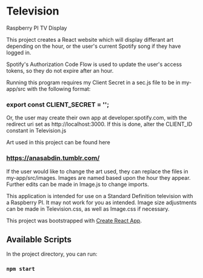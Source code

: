 # Television
Raspberry PI TV Display

This project creates a React website which will display differant art depending on the hour, or the user's current
Spotify song if they have logged in.

Spotify's Authorization Code Flow is used to update the user's access tokens, so they do not expire after an hour.

Running this program requires my Client Secret in a sec.js file to be in my-app/src with the following format:

### export const CLIENT_SECRET = '<Client Secret>';

Or, the user may create their own app at developer.spotify.com, with the redirect uri set as http://localhost:3000.
If this is done, alter the CLIENT_ID constant in Television.js

Art used in this project can be found here

### https://anasabdin.tumblr.com/

If the user would like to change the art used, they can replace the files in my-app/src/images. Images are named
based upon the hour they appear. Further edits can be made in Image.js to change imports.

This application is intended for use on a Standard Definition television with a Raspberry PI. It may not work
for you as intended. Image size adjustments can be made in Television.css, as well as Image.css if necessary.

This project was bootstrapped with [Create React App](https://github.com/facebook/create-react-app).

## Available Scripts

In the project directory, you can run:

### `npm start`
